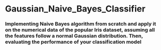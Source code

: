 # Gaussian_Naive_Bayes_Classifier
### Implementing Naive Bayes algorithm from scratch and apply it on the numerical data of the popular Iris dataset, assuming all the features follow a normal Gaussian distribution. Then, evaluating the performance of your classification model

